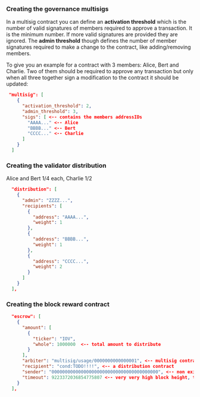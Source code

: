 ### Creating the governance multisigs

In a multisig contract you can define an **activation threshold** which is the number of valid signatures of members required to approve a transaction.
It is the minimum number. If more valid signatures are provided they are ignored.
The **admin threshold** though defines the number of member signatures required to make a change to the contract, like adding/removing members.

To give you an example for a contract with 3 members: Alice, Bert and Charlie. Two of them should be required to approve any transaction but
only when all three together sign a modification to the contract it should be updated:

```json
 "multisig": [
    {
      "activation_threshold": 2,
      "admin_threshold": 3,
      "sigs": [ <-- contains the members addressIDs
        "AAAA..." <-- Alice
        "BBBB..." <-- Bert
        "CCCC..." <-- Charlie
      ]
    }
  ]
```

### Creating the validator distribution

Alice and Bert 1/4 each, Charlie 1/2

```json
  "distribution": [
    {
      "admin": "ZZZZ...",
      "recipients": [
        {
          "address": "AAAA...",
          "weight": 1
        },
        {
          "address": "BBBB...",
          "weight": 1
        },
        {
          "address": "CCCC...",
          "weight": 2
        }
      ]
    }
  ],

```

### Creating the block reward contract

```json
  "escrow": [
    {
      "amount": [
        {
          "ticker": "IOV",
          "whole": 1000000  <-- total amount to distribute
        }
      ],
      "arbiter": "multisig/usage/0000000000000001", <-- multisig contract to relase or burn tokens
      "recipient": "cond:TODO!!!!", <-- a distribution contract
      "sender": "0000000000000000000000000000000000000000", <-- non existing burn address
      "timeout": 9223372036854775807 <-- very very high block height, to never expire
    }
  ],

```